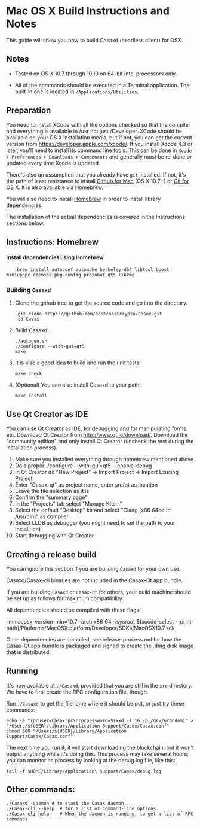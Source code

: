 Mac OS X Build Instructions and Notes
====================================
This guide will show you how to build Casaxd (headless client) for OSX.

Notes
-----

* Tested on OS X 10.7 through 10.10 on 64-bit Intel processors only.

* All of the commands should be executed in a Terminal application. The
built-in one is located in `/Applications/Utilities`.

Preparation
-----------

You need to install XCode with all the options checked so that the compiler
and everything is available in /usr not just /Developer. XCode should be
available on your OS X installation media, but if not, you can get the
current version from https://developer.apple.com/xcode/. If you install
Xcode 4.3 or later, you'll need to install its command line tools. This can
be done in `Xcode > Preferences > Downloads > Components` and generally must
be re-done or updated every time Xcode is updated.

There's also an assumption that you already have `git` installed. If
not, it's the path of least resistance to install [Github for Mac](https://mac.github.com/)
(OS X 10.7+) or
[Git for OS X](https://code.google.com/p/git-osx-installer/). It is also
available via Homebrew.

You will also need to install [Homebrew](http://brew.sh) in order to install library
dependencies.

The installation of the actual dependencies is covered in the Instructions
sections below.

Instructions: Homebrew
----------------------

#### Install dependencies using Homebrew

        brew install autoconf automake berkeley-db4 libtool boost miniupnpc openssl pkg-config protobuf qt5 libzmq

### Building `Casaxd`

1. Clone the github tree to get the source code and go into the directory.

        git clone https://github.com/eastcoastcrypto/Casax.git
        cd Casax

2.  Build Casaxd:

        ./autogen.sh
        ./configure --with-gui=qt5
        make

3.  It is also a good idea to build and run the unit tests:

        make check

4.  (Optional) You can also install Casaxd to your path:

        make install

Use Qt Creator as IDE
------------------------
You can use Qt Creator as IDE, for debugging and for manipulating forms, etc.
Download Qt Creator from http://www.qt.io/download/. Download the "community edition" and only install Qt Creator (uncheck the rest during the installation process).

1. Make sure you installed everything through homebrew mentioned above
2. Do a proper ./configure --with-gui=qt5 --enable-debug
3. In Qt Creator do "New Project" -> Import Project -> Import Existing Project
4. Enter "Casax-qt" as project name, enter src/qt as location
5. Leave the file selection as it is
6. Confirm the "summary page"
7. In the "Projects" tab select "Manage Kits..."
8. Select the default "Desktop" kit and select "Clang (x86 64bit in /usr/bin)" as compiler
9. Select LLDB as debugger (you might need to set the path to your installtion)
10. Start debugging with Qt Creator

Creating a release build
------------------------
You can ignore this section if you are building `Casaxd` for your own use.

Casaxd/Casax-cli binaries are not included in the Casax-Qt.app bundle.

If you are building `Casaxd` or `Casax-qt` for others, your build machine should be set up
as follows for maximum compatibility:

All dependencies should be compiled with these flags:

 -mmacosx-version-min=10.7
 -arch x86_64
 -isysroot $(xcode-select --print-path)/Platforms/MacOSX.platform/Developer/SDKs/MacOSX10.7.sdk

Once dependencies are compiled, see release-process.md for how the Casax-Qt.app
bundle is packaged and signed to create the .dmg disk image that is distributed.

Running
-------

It's now available at `./Casaxd`, provided that you are still in the `src`
directory. We have to first create the RPC configuration file, though.

Run `./Casaxd` to get the filename where it should be put, or just try these
commands:

    echo -e "rpcuser=Casaxrpc\nrpcpassword=$(xxd -l 16 -p /dev/urandom)" > "/Users/${USER}/Library/Application Support/Casax/Casax.conf"
    chmod 600 "/Users/${USER}/Library/Application Support/Casax/Casax.conf"

The next time you run it, it will start downloading the blockchain, but it won't
output anything while it's doing this. This process may take several hours;
you can monitor its process by looking at the debug.log file, like this:

    tail -f $HOME/Library/Application\ Support/Casax/debug.log

Other commands:
-------

    ./Casaxd -daemon # to start the Casax daemon.
    ./Casax-cli --help  # for a list of command-line options.
    ./Casax-cli help    # When the daemon is running, to get a list of RPC commands
